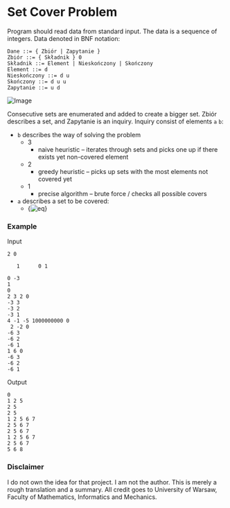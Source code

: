 # Set Cover Problem

Program should read data from standard input. The data is a sequence of integers.
Data denoted in BNF notation:
```
Dane ::= { Zbiór | Zapytanie }
Zbiór ::= { Składnik } 0
Składnik ::= Element | Nieskończony | Skończony
Element ::= d
Nieskończony ::= d u
Skończony ::= d u u
Zapytanie ::= u d
```

![Image](https://github.com/kozakusek/gif.gif)

Consecutive sets are enumerated and added to create a bigger set.
Zbiór describes a set, and Zapytanie is an inquiry.
Inquiry consist of elements `a` `b`:
* `b` describes the way of solving the problem
	* 3
		* naive heuristic – iterates through sets and picks one up if there exists yet non-covered element
	* 2
		* greedy heuristic – picks up sets with the most elements not covered yet
	* 1
		* precise algorithm – brute force / checks all possible covers
* `a` describes a set to be covered:
	* {![eq](https://latex.codecogs.com/gif.latex?\{x\in\mathbb{N}|1\leq&space;x&space;\leq-a&space;\})}

### Example

Input
```
2 0

   1      0 1
 
0 -3
1
0
2 3 2 0
-3 3
-3 2
-3 1
4 -1 -5 1000000000 0
 2 -2 0
-6 3
-6 2
-6 1
1 6 0
-6 3
-6 2
-6 1
```
Output
```
0
1 2 5
2 5
2 5
1 2 5 6 7
2 5 6 7
2 5 6 7
1 2 5 6 7
2 5 6 7
5 6 8
```
### Disclaimer

I do not own the idea for that project. I am not the author. This is merely a rough translation and a summary.
All credit goes to University of Warsaw, Faculty of Mathematics, Informatics and Mechanics.